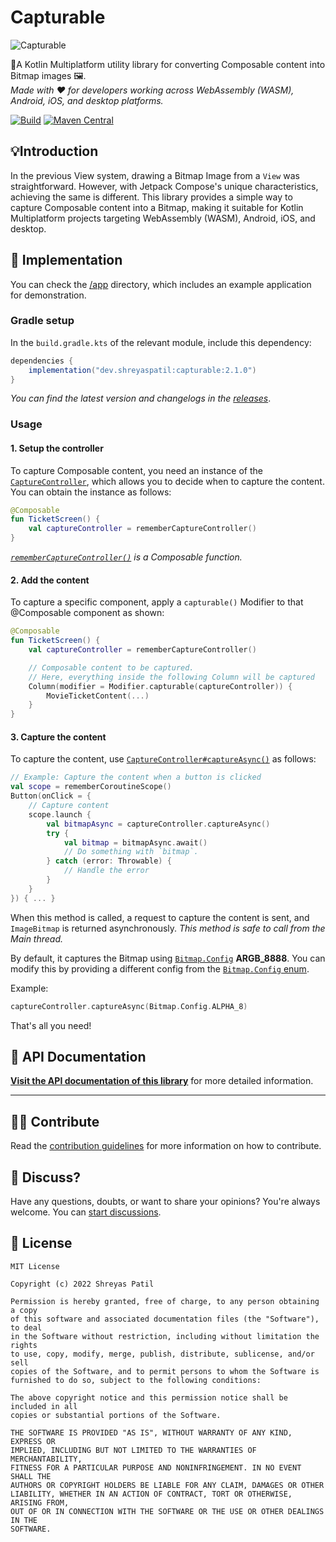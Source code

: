 # Capturable

![Capturable](art/header.png)

🚀A Kotlin Multiplatform utility library for converting Composable content into Bitmap images 🖼️.  
_Made with ❤️ for developers working across WebAssembly (WASM), Android, iOS, and desktop platforms._

[![Build](https://github.com/PatilShreyas/Capturable/actions/workflows/build.yml/badge.svg)](https://github.com/PatilShreyas/Capturable/actions/workflows/build.yml)
[![Maven Central](https://img.shields.io/maven-central/v/dev.shreyaspatil/capturable)](https://search.maven.org/artifact/dev.shreyaspatil/capturable)

## 💡Introduction

In the previous View system, drawing a Bitmap Image from a `View` was straightforward. However, with Jetpack Compose's unique characteristics, achieving the same is different. This library provides a simple way to capture Composable content into a Bitmap, making it suitable for Kotlin Multiplatform projects targeting WebAssembly (WASM), Android, iOS, and desktop.

## 🚀 Implementation

You can check the [/app](/app) directory, which includes an example application for demonstration.

### Gradle setup

In the `build.gradle.kts` of the relevant module, include this dependency:

```gradle
dependencies {
    implementation("dev.shreyaspatil:capturable:2.1.0")
}
```

_You can find the latest version and changelogs in the [releases](https://github.com/PatilShreyas/Capturable/releases)_.

### Usage

#### 1. Setup the controller

To capture Composable content, you need an instance of the [`CaptureController`](https://patilshreyas.github.io/Capturable/capturable/dev.shreyaspatil.capturable.controller/-capture-controller/index.html), which allows you to decide when to capture the content. You can obtain the instance as follows:

```kotlin
@Composable
fun TicketScreen() {
    val captureController = rememberCaptureController()
}
```

_[`rememberCaptureController()`](https://patilshreyas.github.io/Capturable/capturable/dev.shreyaspatil.capturable.controller/remember-capture-controller.html) is a Composable function._

#### 2. Add the content

To capture a specific component, apply a `capturable()` Modifier to that @Composable component as shown:

```kotlin
@Composable
fun TicketScreen() {
    val captureController = rememberCaptureController()

    // Composable content to be captured.
    // Here, everything inside the following Column will be captured
    Column(modifier = Modifier.capturable(captureController)) {
        MovieTicketContent(...)
    }
}
```

#### 3. Capture the content

To capture the content, use [`CaptureController#captureAsync()`](https://patilshreyas.github.io/Capturable/capturable/dev.shreyaspatil.capturable.controller/-capture-controller/captureAsync.html) as follows:

```kotlin
// Example: Capture the content when a button is clicked
val scope = rememberCoroutineScope()
Button(onClick = {
    // Capture content
    scope.launch {
        val bitmapAsync = captureController.captureAsync()
        try {
            val bitmap = bitmapAsync.await()
            // Do something with `bitmap`.
        } catch (error: Throwable) {
            // Handle the error
        }
    }
}) { ... }
```

When this method is called, a request to capture the content is sent, and `ImageBitmap` is returned asynchronously. _This method is safe to call from the Main thread._

By default, it captures the Bitmap using [`Bitmap.Config`](https://developer.android.com/reference/android/graphics/Bitmap.Config) **ARGB_8888**. You can modify this by providing a different config from the [`Bitmap.Config` enum](https://developer.android.com/reference/android/graphics/Bitmap.Config).

Example:

```kotlin
captureController.captureAsync(Bitmap.Config.ALPHA_8)
```

That's all you need!

## 📄 API Documentation

[**Visit the API documentation of this library**](https://patilshreyas.github.io/Capturable) for more detailed information.

---

## 🙋‍♂️ Contribute

Read the [contribution guidelines](CONTRIBUTING.md) for more information on how to contribute.

## 💬 Discuss?

Have any questions, doubts, or want to share your opinions? You're always welcome. You can [start discussions](https://github.com/PatilShreyas/Capturable/discussions).

## 📝 License

```
MIT License

Copyright (c) 2022 Shreyas Patil

Permission is hereby granted, free of charge, to any person obtaining a copy
of this software and associated documentation files (the "Software"), to deal
in the Software without restriction, including without limitation the rights
to use, copy, modify, merge, publish, distribute, sublicense, and/or sell
copies of the Software, and to permit persons to whom the Software is
furnished to do so, subject to the following conditions:

The above copyright notice and this permission notice shall be included in all
copies or substantial portions of the Software.

THE SOFTWARE IS PROVIDED "AS IS", WITHOUT WARRANTY OF ANY KIND, EXPRESS OR
IMPLIED, INCLUDING BUT NOT LIMITED TO THE WARRANTIES OF MERCHANTABILITY,
FITNESS FOR A PARTICULAR PURPOSE AND NONINFRINGEMENT. IN NO EVENT SHALL THE
AUTHORS OR COPYRIGHT HOLDERS BE LIABLE FOR ANY CLAIM, DAMAGES OR OTHER
LIABILITY, WHETHER IN AN ACTION OF CONTRACT, TORT OR OTHERWISE, ARISING FROM,
OUT OF OR IN CONNECTION WITH THE SOFTWARE OR THE USE OR OTHER DEALINGS IN THE
SOFTWARE.
```
